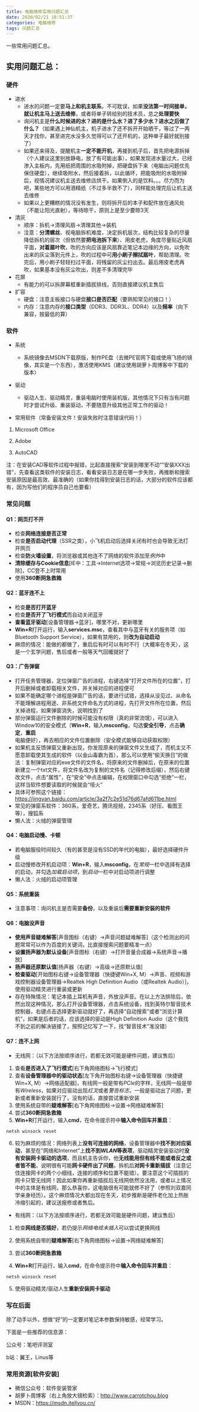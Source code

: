 ```yaml
---
title: 电脑维修实用问题汇总
date: 2020/02/21 18:51:37
categories: 电脑维修
tags: 问题汇总
---
```


一些常用问题汇总。

<!-- more -->

## 实用问题汇总：

### 硬件

- 进水
  - 进水的问题一定要**马上和机主联系**，不可耽误，如果**没法第一时间接单，就让机主马上送去维修**，或者将单子转给别的技术员，总之**处理要快**
  - 询问机主是**什么时候进的水？进的是什么水？进了多少水？进水之后做了什么？**（如果遇上神仙机主，机子进水了还不拆开开始晒干，等过了一两天才找你，甚至进完水没多久觉得可以了还开机的，这种单子最好就别接了）
  - 如果还来得及，提醒机主**一定不能开机**，再接到机子后，首先把电源拆掉（个人建议这里别放静电，放了有可能出事），如果发现进水量过大，已经渗入主板内，先用纸把周围的水吸附掉，把硬盘拆下来（电脑出问题优先保住硬盘），继续吸附水，然后接着拆，以此循环，把能吸附的水吸附掉后，视情况建议机主送去维修店烘干。如果倒入的是饮料。。。尽力而为吧，某些地方可以用酒精纸（不过多半救不了），同样能处理完后让机主送去维修
  - 如果以上更糟糕的情况没有发生，则将拆开后的本子和配件放在通风处（不能让阳光直射），等待晾干，原则上是至少要晾3天
- 清灰
  - 顺序：拆机→清理风扇→清理其他→装机
  - 注意：**分清螺丝**、视电脑拆机难度，决定拆机层次，结构比较复杂的尽量降低拆机的层次（但依然要**把电池拆下来**）、用皮老虎，角度尽量贴近风扇平面，**对着扇叶吹**，吹的方向应该是风扇靠近笔记本边缘的方向，以免吹出来的灰尘落到元件上，吹的过程中可**用小刷子擦拭扇叶**，帮助清理。吹完后，用小刷子轻轻扫过平面，将残留的灰尘扫出去。最后用皮老虎再吹，如果基本没有灰尘吹出，则差不多清理完毕
- 花屏
  - 有能力的可以拆屏幕框重新插拔排线，否则直接建议机主售后
- 扩容
  - 硬盘：注意主板接口与硬盘**接口是否匹配**（要熟知常见的接口！）
  - 内存：注意内存的**接口类型**（DDR3、DDR3L、DDR4）以及**频率**（向下兼容，按最低的算）

### 软件

- 系统
  - 系统镜像去MSDN下载原版，制作PE盘（去微PE官网下载或使用飞扬的镜像，其实是一个东西），激活使用KMS（建议使用胡萝卜周博客中下载的版本）

- 驱动
  - 驱动人生、驱动精灵，重装电脑时使用装机版，其他情况下只有当有问题时才尝试升级、重装驱动，不要随意升级其他正常工作的驱动！
- 常用软件（常备安装文件！安装失败时注意错误代码！）

1. Microsoft Office

2. Adobe

3. AutoCAD

注：在安装CAD等软件过程中报错，比起直接搜索“安装到哪里不动“”安装XXX出错”，先查看这类软件的安装日志，看看安装日志是在哪一步失败，再推断和搜索安装原因是最高效、最准确的（如果你找得到安装日志的话，大部分的软件应该都有，因为写他们的程序员自己也要看）

### 常见问题

#### Q1：网页打不开

- 检查**网络连接是否正常**
- 检查**是否启动代理**（SSR之类），小飞机启动后选择关闭有时也会导致无法打开网页
- 检查**防火墙设置**，将浏览器或其他连不了网络的软件添加至*例外*中
- **清除缓存与Cookie信息**[IE中：工具→Internet选项→常规→浏览历史记录→删除]，CC登不上时常用
- 使用**360断网急救箱**

#### Q2：蓝牙连不上

- 检查**是否打开蓝牙**
- 检查**是否开了飞行模式**而自动关闭蓝牙
- **查看蓝牙驱动**[设备管理器→蓝牙]，哪里不对，更新哪里
- **Win+R**打开运行，输入**services.msc**，查看其中与蓝牙有关的服务项（如Bluetooth Support Service），如果有禁用的，则**改为自动启动**
- 麻烦的情况：能做的都做了，重启后有时可以有时不行（大概率在冬天），这是一个玄学问题，售后或者一般等天气回暖就好了

#### Q3：广告弹窗

- 打开任务管理器，定位弹窗广告的进程，右键选择“打开文件所在的位置”，打开后删掉或者卸载相关文件，并关掉对应的进程便可
- 如果不能确定哪个进程是弹窗广告的话，要进行试错，选择从没见过、从命名不能理解进程用途、非系统文件命名方式的进程，先打开文件所在位置，然后关掉进程，如果弹窗消失，说明找到了
- 部分弹窗运行文件删除的时候可能没有权限（真的非常流氓），可以进入Window10的安全模式（**Win+R**，输入**msconfig**，勾选**安全引导**，点击**确定**，**重启**电脑便好），再去相应的文件位置删除（安全模式能够自动获取权限）
- 如果机主反馈弹窗又重新出现，你发现原来的弹窗文件又生成了，而机主又不愿意卸载使其生成的软件（以金山毒霸为首），那么可以使用“偷天换日”的做法：复制弹窗对应的exe文件的文件名，将原来的文件删掉后，在原来的位置新建立一个txt文件，将文件名改为复制的文件名（记得修改后缀），然后右键改文件，点击“属性”，在“安全”中点击编辑，在权限窗口中勾选“拒绝”一栏，这样当软件想要读取的时候就会“哑火”
- 具体可参照这个链接：https://jingyan.baidu.com/article/3a2f7c2e51d76d67afd611be.html
- 常见的弹窗系软件：360系，爱奇艺，腾讯视频，2345系（好压、看图王等），搜狐系
- 懒人法：火绒的弹窗管理

#### Q4：电脑启动慢、卡顿

- 若电脑服役时间较久（有的甚至是没有SSD的年代的电脑），最好选择硬件升级
- 启动慢修改开机启动项：**Win+R**，输入**msconfig**，在*常规*一栏中选择有选择的启动，并勾选*加载启动项*，到*启动*一栏中对启动项进行调整
- 懒人法：火绒的启动项管理

#### Q5：系统重装

- 注意事项：询问机主是否需要**备份**，以及重装后**需要重新安装的软件**

#### Q6：电脑没声音

- **使用声音疑难解答**[声音图标（右键）→声音问题疑难解答]（这个检测出的问题常常可以作为百度的关键词，比直接搜索问题要精准一点）
- **设置扬声器为默认设备**[声音图标（右键）→打开音量合成器→系统声音→播放]
- **扬声器还原默认值**[扬声器（右键）→高级→还原默认值]
- **检查驱动**[开始图标右键→设备管理器（快捷键Win+X, M）→声音、视频和游戏控制器设备管理器→Realtek High Definition Audio（或Realtek Audio）]，使用驱动精灵进行重装或更新
- 存在特殊情况：笔记本插上耳机有声音，外放没声音。在以上方法排除后，依然出现这种情况，那么打开设备管理器，点击系统设备，找到英特尔智音技术控制器，右键点击选择更新驱动就好了，再选择“自动搜索”或者“浏览计算机”，如果是后者的话，应该选择的驱动是High Definition Audio（这个我找不到之前的解决链接了，按照记忆写了一下，找“智音技术”准没错）

#### Q7：连不上网

- 无线网：（以下方法按顺序进行，若都无效可能是硬件问题，建议售后）

1. 查看**是否进入了飞行模式**[右下角网络图标→飞行模式]
2. 查看**设备管理器中的驱动状态**[左下角开始图标右键→设备管理器（快捷键Win+X, M）→网络适配器]，有线网一般是带有*PCIe*的字样，无线网一般是带有*Wireless*，如果对应驱动出现*红叉*或者*警告标志*，一般是驱动出了问题，更新或者重新安装就行了，没有的话，直接尝试重新安装
3. 使用系统自带的**疑难解答**[右下角网络图标→设置→网络疑难解答]
4. 尝试**360断网急救箱**
5. **Win+R**打开运行，输入**cmd**，在命令提示符中**输入命令回车并重启**：

```CMD
netsh winsock reset
```

6. 较为麻烦的情况：网络列表上**没有可连接的网络**，设备管理器中**找不到对应驱动**，甚至在”网络和Internet”上**找不到*WLAN*等表项**，驱动精灵安装驱动时**没有安装网卡驱动的选项**，而且机主告诉你，他**无线能用但有线不能或者反之或者皆不能**，说明很有可能**网卡硬件出了问题**，拆机后**对网卡重新插拔**（注意记住连接网卡的两个小细线，连接的顺序和位置不能错）。要注意这个可插拔的网卡只管无线网！因此如果你再重新插拔后无线网依然没法用，或者以上情况中的主体是有线网，那么恭喜你，这电脑很有可能就修不好了（参照刘双嘉同学亲身经历）。这个麻烦情况大都出现在冬天，初步推断是硬件老化加上热胀冷缩引起的，建议送报修或者售后。

- 有线网：（以下方法按顺序进行，若都无效可能是硬件问题，建议售后）

1. 检查**网线是否插好**，若仍提示*网络电缆未插入*可以尝试更换网线

2. 使用系统自带的**疑难解答**[右下角网络图标→设置→网络疑难解答]

3. 尝试**360断网急救箱**

4. **Win+R**打开运行，输入**cmd**，在命令提示符中**输入命令回车并重启**：

```CMD
netsh winsock reset
```

5. 使用驱动精灵/驱动人生**重新安装网卡驱动**

### 写在后面

除了动手以外，想做“好”的一定要对笔记本参数保持敏感，经常学习。

下面是一些推荐的信息源：

公众号：笔吧评测室

b站：翼王，Linus等

### 常用资源[软件安装]

- 微信公众号：软件安装管家
- 胡萝卜周博客（右上角放大镜检索）：http://www.carrotchou.blog
- MSDN：https://msdn.itellyou.cn/

